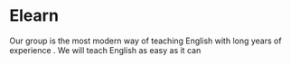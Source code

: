 # Elearn
Our group is the most modern way of teaching English with long years of experience . We will teach English as easy as it can

